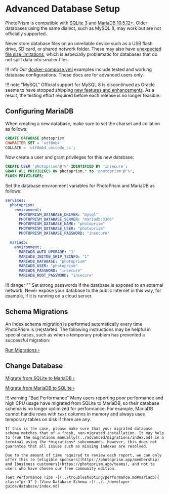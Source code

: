 # Advanced Database Setup

PhotoPrism is compatible with [SQLite 3](https://www.sqlite.org/) and [MariaDB 10.5.12+](https://mariadb.org/).
Older databases using the same dialect, such as MySQL 8, may work but are not officially supported.

Never store database files on an unreliable device such as a USB flash drive, SD card, or shared network folder. These may also have [unexpected file size limitations](https://thegeekpage.com/fix-the-file-size-exceeds-the-limit-allowed-and-cannot-be-saved/), which is especially problematic for databases that do not split data into smaller files.

!!! info
    Our [docker-compose.yml](https://dl.photoprism.app/docker/) examples include
    tested and working database configurations. These docs are for advanced users only.

!!! note "MySQL"
    Official support for MySQL 8 is discontinued as Oracle seems to have stopped shipping [new features and enhancements](https://github.com/photoprism/photoprism/issues/1764).
    As a result, the testing effort required before each release is no longer feasible.

## Configuring MariaDB ##

When creating a new database, make sure to set the charset and collation as follows:

```sql
CREATE DATABASE photoprism
CHARACTER SET = 'utf8mb4'
COLLATE = 'utf8mb4_unicode_ci';
```

Now create a user and grant privileges for this new database:

```sql
CREATE USER 'photoprism'@'%' IDENTIFIED BY 'insecure';
GRANT ALL PRIVILEGES ON photoprism.* to 'photoprism'@'%';
FLUSH PRIVILEGES;
```

Set the database environment variables for PhotoPrism and MariaDB as follows:

```yaml
services:
  photoprism:
    environment:
      PHOTOPRISM_DATABASE_DRIVER: "mysql"
      PHOTOPRISM_DATABASE_SERVER: "mariadb:3306"
      PHOTOPRISM_DATABASE_NAME: "photoprism"
      PHOTOPRISM_DATABASE_USER: "photoprism"
      PHOTOPRISM_DATABASE_PASSWORD: "insecure"

  mariadb:
    environment:
      MARIADB_AUTO_UPGRADE: "1"
      MARIADB_INITDB_SKIP_TZINFO: "1"
      MARIADB_DATABASE: "photoprism"
      MARIADB_USER: "photoprism"
      MARIADB_PASSWORD: "insecure"
      MARIADB_ROOT_PASSWORD: "insecure"
```

!!! danger ""
    Set strong passwords if the database is exposed to an external network. Never expose your database to the public Internet in this way, for example, if it is running on a cloud server.

## Schema Migrations

An index schema migration is performed automatically every time PhotoPrism is (re)started. The following instructions may be helpful in special cases, such as when a temporary problem has prevented a successful migration:

[Run Migrations ›](migrations/index.md)

## Change Database

[Migrate from SQLite to MariaDB ›](migrations/sqlite-to-mariadb.md)

[Migrate from MariaDB to SQLite ›](migrations/mariadb-to-sqlite.md)

!!! warning "Bad Performance"
    Many users reporting poor performance and high CPU usage have migrated from SQLite to MariaDB, so their database schema is no longer optimized for performance. For example, MariaDB cannot handle rows with `text` columns in memory and always uses temporary tables on disk if there are any.

    If this is the case, please make sure that your migrated database schema matches that of a fresh, non-migrated installation. It may help to [run the migrations manually](../advanced/migrations/index.md) in a terminal using the *migrations* subcommands. However, this does not guarantee that all issues such as missing indexes are resolved.

    Due to the amount of time required to review each report, we can only offer this to [eligible sponsors](https://photoprism.app/membership) and [business customers](https://photoprism.app/teams), and not to users who have chosen our free community edition.

    [Get Performance Tips ›](../troubleshooting/performance.md#mariadb){ class="pr-3" } [View Database Schema ›](../../developer-guide/database/index.md) 

